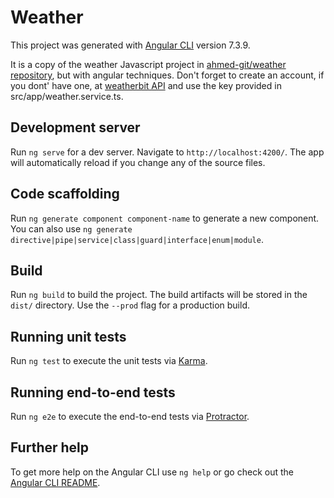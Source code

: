 # Weather

This project was generated with [Angular CLI](https://github.com/angular/angular-cli) version 7.3.9.

It is a copy of the weather Javascript project in <a href="https://github.com/ahmed-git/weather">ahmed-git/weather repository</a>, but with angular techniques. Don't forget to create an account, if you dont' have one, at <a href="https://www.weatherbit.io/api">weatherbit API</a> and use the key provided in src/app/weather.service.ts.

## Development server

Run `ng serve` for a dev server. Navigate to `http://localhost:4200/`. The app will automatically reload if you change any of the source files.

## Code scaffolding

Run `ng generate component component-name` to generate a new component. You can also use `ng generate directive|pipe|service|class|guard|interface|enum|module`.

## Build

Run `ng build` to build the project. The build artifacts will be stored in the `dist/` directory. Use the `--prod` flag for a production build.

## Running unit tests

Run `ng test` to execute the unit tests via [Karma](https://karma-runner.github.io).

## Running end-to-end tests

Run `ng e2e` to execute the end-to-end tests via [Protractor](http://www.protractortest.org/).

## Further help

To get more help on the Angular CLI use `ng help` or go check out the [Angular CLI README](https://github.com/angular/angular-cli/blob/master/README.md).
